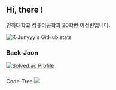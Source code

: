 ## Hi, there !

인하대학교 컴퓨터공학과 20학번 이정빈입니다. 

![K-Junyyy's GitHub stats](https://github-readme-stats.vercel.app/api?username=Leejeongbin01&show_icons=true&theme=tokyonight)

### Baek-Joon
[![Solved.ac Profile](http://mazassumnida.wtf/api/v2/generate_badge?boj=ljb011013)](https://solved.ac/ljb011013/)

###
Code-Tree
[![](https://banner.codetree.ai/v1/banner/ljb011013)](https://www.codetree.ai/profiles/ljb011013)
